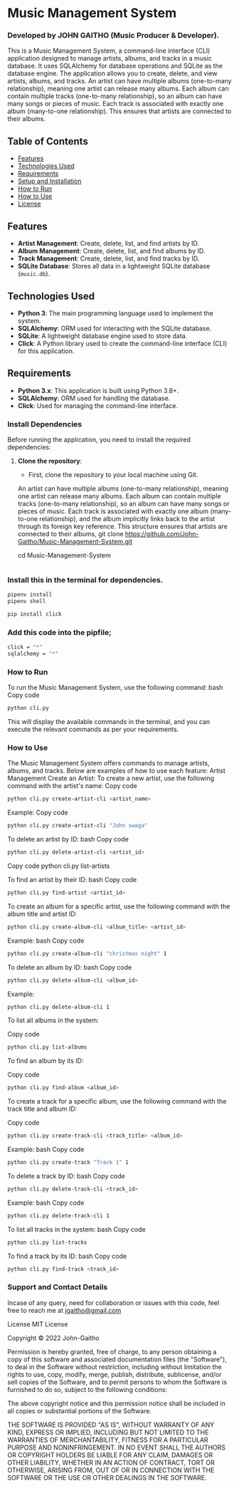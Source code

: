 # Music Management System
### Developed by JOHN GAITHO (Music Producer & Developer).

This is a Music Management System, a command-line interface (CLI) application designed to manage artists, albums, and tracks in a music database. It uses SQLAlchemy for database operations and SQLite as the database engine. The application allows you to create, delete, and view artists, albums, and tracks.
An artist can have multiple albums (one-to-many relationship), meaning one artist can release many albums. Each album can contain multiple tracks (one-to-many relationship), so an album can have many songs or pieces of music. Each track is associated with exactly one album (many-to-one relationship). This ensures that artists are connected to their albums.

## Table of Contents
- [Features](#features)
- [Technologies Used](#technologies-used)
- [Requirements](#requirements)
- [Setup and Installation](#setup-and-installation)
- [How to Run](#how-to-run)
- [How to Use](#how-to-use)
- [License](#license)

## Features
- **Artist Management**: Create, delete, list, and find artists by ID.
- **Album Management**: Create, delete, list, and find albums by ID.
- **Track Management**: Create, delete, list, and find tracks by ID.
- **SQLite Database**: Stores all data in a lightweight SQLite database (`music.db`).

## Technologies Used
- **Python 3**: The main programming language used to implement the system.
- **SQLAlchemy**: ORM used for interacting with the SQLite database.
- **SQLite**: A lightweight database engine used to store data.
- **Click**: A Python library used to create the command-line interface (CLI) for this application.

## Requirements
- **Python 3.x**: This application is built using Python 3.8+.
- **SQLAlchemy**: ORM used for handling the database.
- **Click**: Used for managing the command-line interface.

### Install Dependencies

Before running the application, you need to install the required dependencies:

1. **Clone the repository**:
   - First, clone the repository to your local machine using Git.

   An artist can have multiple albums (one-to-many relationship), meaning one artist can release many albums. Each album can contain multiple tracks (one-to-many relationship), so an album can have many songs or pieces of music. Each track is associated with exactly one album (many-to-one relationship), and the album implicitly links back to the artist through its foreign key reference. This structure ensures that artists are connected to their albums,
   git clone https://github.com/John-Gaitho/Music-Management-System.git
   
   cd Music-Management-System
   ```
###  Install this in the terminal for dependencies.
   ```bash
   pipenv install
   pipenv shell

   pip install click
  ```
### Add this code into the pipfile;
   ```bash
  click = "*"
sqlalchemy = "*"
```


###   How to Run
To run the Music Management System, use the following command:
bash
Copy code
```bash
python cli.py
```
This will display the available commands in the terminal, and you can execute the relevant commands as per your requirements.
### How to Use
The Music Management System offers commands to manage artists, albums, and tracks. Below are examples of how to use each feature:
Artist Management
Create an Artist:
To create a new artist, use the following command with the artist's name:
Copy code
```bash
python cli.py create-artist-cli <artist_name>
```
Example:
Copy code
```bash
python cli.py create-artist-cli "John swaga"
```

To delete an artist by ID:
bash
Copy code
```bash
python cli.py delete-artist-cli <artist_id>
```
Copy code
python cli.py list-artists

To find an artist by their ID:
bash
Copy code
```bash
python cli.py find-artist <artist_id>
```

To create an album for a specific artist, use the following command with the album title and artist ID:

```bash
python cli.py create-album-cli <album_title> <artist_id>
```
Example:
bash
Copy code
```bash
python cli.py create-album-cli "christmas night" 1
```

To delete an album by ID:
bash
Copy code
```bash
python cli.py delete-album-cli <album_id>
```
Example:

```bash
python cli.py delete-album-cli 1
```

To list all albums in the system:

Copy code
```bash
python cli.py list-albums
```

To find an album by its ID:

Copy code
```bash
python cli.py find-album <album_id>
```

To create a track for a specific album, use the following command with the track title and album ID:

Copy code
```bash
python cli.py create-track-cli <track_title> <album_id>
```
Example:
bash
Copy code
```bash
python cli.py create-track "Track 1" 1
```
To delete a track by ID:
bash
Copy code
```bash
python cli.py delete-track-cli <track_id>
```
Example:
bash
Copy code
```bash
python cli.py delete-track-cli 1
```
To list all tracks in the system:
bash
Copy code
```bash
python cli.py list-tracks
```
To find a track by its ID:
bash
Copy code
```bash
python cli.py find-track <track_id>
```

### Support and Contact Details
Incase of any query, need for collaboration or issues with this code, feel free to reach me at jgaitho@gmail.com

License
MIT License

Copyright © 2022 John-Gaitho

Permission is hereby granted, free of charge, to any person obtaining a copy of this software and associated documentation files (the "Software"), to deal in the Software without restriction, including without limitation the rights to use, copy, modify, merge, publish, distribute, sublicense, and/or sell copies of the Software, and to permit persons to whom the Software is furnished to do so, subject to the following conditions:

The above copyright notice and this permission notice shall be included in all copies or substantial portions of the Software.

THE SOFTWARE IS PROVIDED "AS IS", WITHOUT WARRANTY OF ANY KIND, EXPRESS OR IMPLIED, INCLUDING BUT NOT LIMITED TO THE WARRANTIES OF MERCHANTABILITY, FITNESS FOR A PARTICULAR PURPOSE AND NONINFRINGEMENT. IN NO EVENT SHALL THE AUTHORS OR COPYRIGHT HOLDERS BE LIABLE FOR ANY CLAIM, DAMAGES OR OTHER LIABILITY, WHETHER IN AN ACTION OF CONTRACT, TORT OR OTHERWISE, ARISING FROM, OUT OF OR IN CONNECTION WITH THE SOFTWARE OR THE USE OR OTHER DEALINGS IN THE SOFTWARE.



